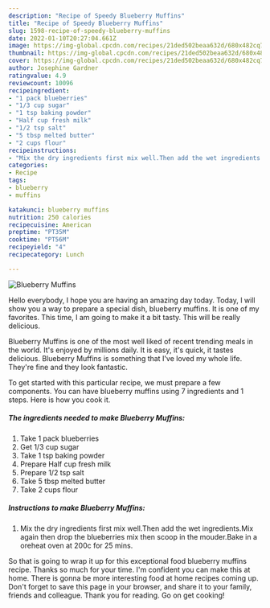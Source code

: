 ```yaml
---
description: "Recipe of Speedy Blueberry Muffins"
title: "Recipe of Speedy Blueberry Muffins"
slug: 1598-recipe-of-speedy-blueberry-muffins
date: 2022-01-10T20:27:04.661Z
image: https://img-global.cpcdn.com/recipes/21ded502beaa632d/680x482cq70/blueberry-muffins-recipe-main-photo.jpg
thumbnail: https://img-global.cpcdn.com/recipes/21ded502beaa632d/680x482cq70/blueberry-muffins-recipe-main-photo.jpg
cover: https://img-global.cpcdn.com/recipes/21ded502beaa632d/680x482cq70/blueberry-muffins-recipe-main-photo.jpg
author: Josephine Gardner
ratingvalue: 4.9
reviewcount: 10096
recipeingredient:
- "1 pack blueberries"
- "1/3 cup sugar"
- "1 tsp baking powder"
- "Half cup fresh milk"
- "1/2 tsp salt"
- "5 tbsp melted butter"
- "2 cups flour"
recipeinstructions:
- "Mix the dry ingredients first mix well.Then add the wet ingredients.Mix again then drop the blueberries mix then scoop in the mouder.Bake in a oreheat oven at 200c for 25 mins."
categories:
- Recipe
tags:
- blueberry
- muffins

katakunci: blueberry muffins 
nutrition: 250 calories
recipecuisine: American
preptime: "PT35M"
cooktime: "PT56M"
recipeyield: "4"
recipecategory: Lunch

---
```



![Blueberry Muffins](https://img-global.cpcdn.com/recipes/21ded502beaa632d/680x482cq70/blueberry-muffins-recipe-main-photo.jpg)

Hello everybody, I hope you are having an amazing day today. Today, I will show you a way to prepare a special dish, blueberry muffins. It is one of my favorites. This time, I am going to make it a bit tasty. This will be really delicious.

Blueberry Muffins is one of the most well liked of recent trending meals in the world. It's enjoyed by millions daily. It is easy, it's quick, it tastes delicious. Blueberry Muffins is something that I've loved my whole life. They're fine and they look fantastic.




To get started with this particular recipe, we must prepare a few components. You can have blueberry muffins using 7 ingredients and 1 steps. Here is how you cook it.

<!--inarticleads1-->

##### The ingredients needed to make Blueberry Muffins:

1. Take 1 pack blueberries
1. Get 1/3 cup sugar
1. Take 1 tsp baking powder
1. Prepare Half cup fresh milk
1. Prepare 1/2 tsp salt
1. Take 5 tbsp melted butter
1. Take 2 cups flour




<!--inarticleads2-->

##### Instructions to make Blueberry Muffins:

1. Mix the dry ingredients first mix well.Then add the wet ingredients.Mix again then drop the blueberries mix then scoop in the mouder.Bake in a oreheat oven at 200c for 25 mins.




So that is going to wrap it up for this exceptional food blueberry muffins recipe. Thanks so much for your time. I'm confident you can make this at home. There is gonna be more interesting food at home recipes coming up. Don't forget to save this page in your browser, and share it to your family, friends and colleague. Thank you for reading. Go on get cooking!
